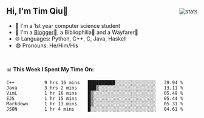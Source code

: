 <p>
<img src="https://github-readme-stats.vercel.app/api?username=qyxtim&show_icons=true" alt="stats" align="right" style="padding-top:20px"/>
</p>

## Hi, I'm Tim Qiu👋

- 🔭 I'm a 1st year computer science student
- 🌱 I'm a [Blogger](https://blog.blinkstar.cn)📝, a Bibliophilia📕 and a Wayfarer🚶
- 🌐 Languages: Python, C++, C, Java, Haskell
- 😄 Pronouns: He/Him/His

<br>

📊 **This Week I Spent My Time On:**
<!--START_SECTION:waka-->

```text
C++           9 hrs 16 mins   ██████████░░░░░░░░░░░░░░░   39.94 %
Java          3 hrs 2 mins    ███▒░░░░░░░░░░░░░░░░░░░░░   13.11 %
VimL          1 hr 16 mins    █▒░░░░░░░░░░░░░░░░░░░░░░░   05.49 %
EJS           1 hr 15 mins    █▒░░░░░░░░░░░░░░░░░░░░░░░   05.44 %
Markdown      1 hr 13 mins    █▒░░░░░░░░░░░░░░░░░░░░░░░   05.31 %
JSON          1 hr 4 mins     █░░░░░░░░░░░░░░░░░░░░░░░░   04.61 %
```

<!--END_SECTION:waka-->
